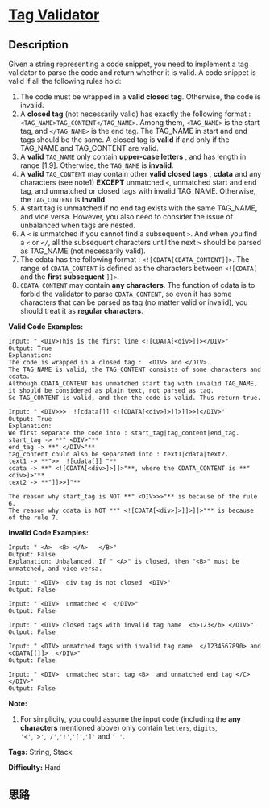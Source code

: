 # [Tag Validator][title]

## Description

Given a string representing a code snippet, you need to implement a tag
validator to parse the code and return whether it is valid. A code snippet is
valid if all the following rules hold:

  1. The code must be wrapped in a **valid closed tag**. Otherwise, the code is invalid.
  2. A **closed tag** (not necessarily valid) has exactly the following format : `<TAG_NAME>TAG_CONTENT</TAG_NAME>`. Among them, `<TAG_NAME>` is the start tag, and `</TAG_NAME>` is the end tag. The TAG_NAME in start and end tags should be the same. A closed tag is **valid** if and only if the TAG_NAME and TAG_CONTENT are valid.
  3. A **valid** `TAG_NAME` only contain **upper-case letters** , and has length in range [1,9]. Otherwise, the `TAG_NAME` is **invalid**.
  4. A **valid** `TAG_CONTENT` may contain other **valid closed tags** , **cdata** and any characters (see note1) **EXCEPT** unmatched `<`, unmatched start and end tag, and unmatched or closed tags with invalid TAG_NAME. Otherwise, the `TAG_CONTENT` is **invalid**.
  5. A start tag is unmatched if no end tag exists with the same TAG_NAME, and vice versa. However, you also need to consider the issue of unbalanced when tags are nested.
  6. A `<` is unmatched if you cannot find a subsequent `>`. And when you find a `<` or `</`, all the subsequent characters until the next `>` should be parsed as TAG_NAME (not necessarily valid).
  7. The cdata has the following format : `<![CDATA[CDATA_CONTENT]]>`. The range of `CDATA_CONTENT` is defined as the characters between `<![CDATA[` and the **first subsequent** `]]>`. 
  8. `CDATA_CONTENT` may contain **any characters**. The function of cdata is to forbid the validator to parse `CDATA_CONTENT`, so even it has some characters that can be parsed as tag (no matter valid or invalid), you should treat it as **regular characters**. 

**Valid Code Examples:**  
            Input: " <DIV>This is the first line <![CDATA[<div>]]></DIV>"          Output: True          Explanation:           The code is wrapped in a closed tag :  <DIV> and </DIV>.           The TAG_NAME is valid, the TAG_CONTENT consists of some characters and cdata.           Although CDATA_CONTENT has unmatched start tag with invalid TAG_NAME, it should be considered as plain text, not parsed as tag.          So TAG_CONTENT is valid, and then the code is valid. Thus return true.              Input: " <DIV>>>  ![cdata[]] <![CDATA[<div>]>]]>]]>>]</DIV>"          Output: True          Explanation:          We first separate the code into : start_tag|tag_content|end_tag.          start_tag -> **" <DIV>"**          end_tag -> **" </DIV>"**          tag_content could also be separated into : text1|cdata|text2.          text1 -> **">>  ![cdata[]] "**          cdata -> **" <![CDATA[<div>]>]]>"**, where the CDATA_CONTENT is **" <div>]>"**          text2 -> **"]]>>]"**              The reason why start_tag is NOT **" <DIV>>>"** is because of the rule 6.    The reason why cdata is NOT **" <![CDATA[<div>]>]]>]]>"** is because of the rule 7.    

**Invalid Code Examples:**  
            Input: " <A>  <B> </A>   </B>"    Output: False    Explanation: Unbalanced. If " <A>" is closed, then "<B>" must be unmatched, and vice versa.        Input: " <DIV>  div tag is not closed  <DIV>"    Output: False        Input: " <DIV>  unmatched <  </DIV>"    Output: False        Input: " <DIV> closed tags with invalid tag name  <b>123</b> </DIV>"    Output: False        Input: " <DIV> unmatched tags with invalid tag name  </1234567890> and <CDATA[[]]>  </DIV>"    Output: False        Input: " <DIV>  unmatched start tag <B>  and unmatched end tag </C>  </DIV>"    Output: False    

**Note:**  

  1. For simplicity, you could assume the input code (including the **any characters** mentioned above) only contain `letters`, `digits`, `'<'`,`'>'`,`'/'`,`'!'`,`'['`,`']'` and `' '`.


**Tags:** String, Stack

**Difficulty:** Hard

## 思路

[title]: https://leetcode.com/problems/tag-validator
